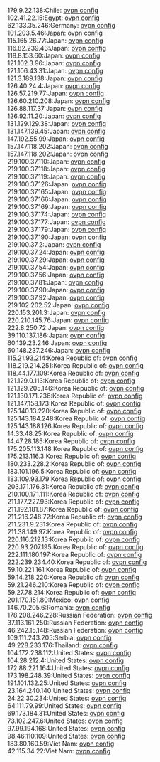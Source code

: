 179.9.22.138:Chile: [ovpn config](vpn/179_9_22_138.ovpn)  
102.41.22.15:Egypt: [ovpn config](vpn/102_41_22_15.ovpn)  
62.133.35.246:Germany: [ovpn config](vpn/62_133_35_246.ovpn)  
101.203.5.46:Japan: [ovpn config](vpn/101_203_5_46.ovpn)  
115.165.26.77:Japan: [ovpn config](vpn/115_165_26_77.ovpn)  
116.82.239.43:Japan: [ovpn config](vpn/116_82_239_43.ovpn)  
118.8.153.60:Japan: [ovpn config](vpn/118_8_153_60.ovpn)  
121.102.3.96:Japan: [ovpn config](vpn/121_102_3_96.ovpn)  
121.106.43.31:Japan: [ovpn config](vpn/121_106_43_31.ovpn)  
121.3.189.138:Japan: [ovpn config](vpn/121_3_189_138.ovpn)  
126.40.24.4:Japan: [ovpn config](vpn/126_40_24_4.ovpn)  
126.57.219.77:Japan: [ovpn config](vpn/126_57_219_77.ovpn)  
126.60.210.208:Japan: [ovpn config](vpn/126_60_210_208.ovpn)  
126.88.117.37:Japan: [ovpn config](vpn/126_88_117_37.ovpn)  
126.92.11.20:Japan: [ovpn config](vpn/126_92_11_20.ovpn)  
131.129.129.38:Japan: [ovpn config](vpn/131_129_129_38.ovpn)  
131.147.139.45:Japan: [ovpn config](vpn/131_147_139_45.ovpn)  
147.192.55.99:Japan: [ovpn config](vpn/147_192_55_99.ovpn)  
157.147.118.202:Japan: [ovpn config](vpn/157_147_118_202.ovpn)  
157.147.118.202:Japan: [ovpn config](vpn/157_147_118_202.ovpn)  
219.100.37.110:Japan: [ovpn config](vpn/219_100_37_110.ovpn)  
219.100.37.118:Japan: [ovpn config](vpn/219_100_37_118.ovpn)  
219.100.37.119:Japan: [ovpn config](vpn/219_100_37_119.ovpn)  
219.100.37.126:Japan: [ovpn config](vpn/219_100_37_126.ovpn)  
219.100.37.165:Japan: [ovpn config](vpn/219_100_37_165.ovpn)  
219.100.37.166:Japan: [ovpn config](vpn/219_100_37_166.ovpn)  
219.100.37.169:Japan: [ovpn config](vpn/219_100_37_169.ovpn)  
219.100.37.174:Japan: [ovpn config](vpn/219_100_37_174.ovpn)  
219.100.37.177:Japan: [ovpn config](vpn/219_100_37_177.ovpn)  
219.100.37.179:Japan: [ovpn config](vpn/219_100_37_179.ovpn)  
219.100.37.190:Japan: [ovpn config](vpn/219_100_37_190.ovpn)  
219.100.37.2:Japan: [ovpn config](vpn/219_100_37_2.ovpn)  
219.100.37.24:Japan: [ovpn config](vpn/219_100_37_24.ovpn)  
219.100.37.29:Japan: [ovpn config](vpn/219_100_37_29.ovpn)  
219.100.37.54:Japan: [ovpn config](vpn/219_100_37_54.ovpn)  
219.100.37.56:Japan: [ovpn config](vpn/219_100_37_56.ovpn)  
219.100.37.81:Japan: [ovpn config](vpn/219_100_37_81.ovpn)  
219.100.37.90:Japan: [ovpn config](vpn/219_100_37_90.ovpn)  
219.100.37.92:Japan: [ovpn config](vpn/219_100_37_92.ovpn)  
219.102.202.52:Japan: [ovpn config](vpn/219_102_202_52.ovpn)  
220.153.201.3:Japan: [ovpn config](vpn/220_153_201_3.ovpn)  
220.210.145.76:Japan: [ovpn config](vpn/220_210_145_76.ovpn)  
222.8.250.72:Japan: [ovpn config](vpn/222_8_250_72.ovpn)  
39.110.137.186:Japan: [ovpn config](vpn/39_110_137_186.ovpn)  
60.139.23.246:Japan: [ovpn config](vpn/60_139_23_246.ovpn)  
60.148.237.246:Japan: [ovpn config](vpn/60_148_237_246.ovpn)  
115.21.93.214:Korea Republic of: [ovpn config](vpn/115_21_93_214.ovpn)  
118.219.214.251:Korea Republic of: [ovpn config](vpn/118_219_214_251.ovpn)  
118.44.177.109:Korea Republic of: [ovpn config](vpn/118_44_177_109.ovpn)  
121.129.0.113:Korea Republic of: [ovpn config](vpn/121_129_0_113.ovpn)  
121.129.205.146:Korea Republic of: [ovpn config](vpn/121_129_205_146.ovpn)  
121.130.171.236:Korea Republic of: [ovpn config](vpn/121_130_171_236.ovpn)  
121.147.158.173:Korea Republic of: [ovpn config](vpn/121_147_158_173.ovpn)  
125.140.13.220:Korea Republic of: [ovpn config](vpn/125_140_13_220.ovpn)  
125.143.184.248:Korea Republic of: [ovpn config](vpn/125_143_184_248.ovpn)  
125.143.188.126:Korea Republic of: [ovpn config](vpn/125_143_188_126.ovpn)  
14.33.48.25:Korea Republic of: [ovpn config](vpn/14_33_48_25.ovpn)  
14.47.28.185:Korea Republic of: [ovpn config](vpn/14_47_28_185.ovpn)  
175.205.113.148:Korea Republic of: [ovpn config](vpn/175_205_113_148.ovpn)  
175.213.116.3:Korea Republic of: [ovpn config](vpn/175_213_116_3.ovpn)  
180.233.228.2:Korea Republic of: [ovpn config](vpn/180_233_228_2.ovpn)  
183.101.196.5:Korea Republic of: [ovpn config](vpn/183_101_196_5.ovpn)  
183.109.93.179:Korea Republic of: [ovpn config](vpn/183_109_93_179.ovpn)  
203.171.176.31:Korea Republic of: [ovpn config](vpn/203_171_176_31.ovpn)  
210.100.171.111:Korea Republic of: [ovpn config](vpn/210_100_171_111.ovpn)  
211.177.227.93:Korea Republic of: [ovpn config](vpn/211_177_227_93.ovpn)  
211.192.181.87:Korea Republic of: [ovpn config](vpn/211_192_181_87.ovpn)  
211.216.248.72:Korea Republic of: [ovpn config](vpn/211_216_248_72.ovpn)  
211.231.9.231:Korea Republic of: [ovpn config](vpn/211_231_9_231.ovpn)  
211.38.149.97:Korea Republic of: [ovpn config](vpn/211_38_149_97.ovpn)  
220.116.212.13:Korea Republic of: [ovpn config](vpn/220_116_212_13.ovpn)  
220.93.207.195:Korea Republic of: [ovpn config](vpn/220_93_207_195.ovpn)  
222.111.180.197:Korea Republic of: [ovpn config](vpn/222_111_180_197.ovpn)  
222.239.234.40:Korea Republic of: [ovpn config](vpn/222_239_234_40.ovpn)  
59.10.221.161:Korea Republic of: [ovpn config](vpn/59_10_221_161.ovpn)  
59.14.218.220:Korea Republic of: [ovpn config](vpn/59_14_218_220.ovpn)  
59.21.246.210:Korea Republic of: [ovpn config](vpn/59_21_246_210.ovpn)  
59.27.78.214:Korea Republic of: [ovpn config](vpn/59_27_78_214.ovpn)  
201.170.151.80:Mexico: [ovpn config](vpn/201_170_151_80.ovpn)  
146.70.205.6:Romania: [ovpn config](vpn/146_70_205_6.ovpn)  
178.208.246.228:Russian Federation: [ovpn config](vpn/178_208_246_228.ovpn)  
37.113.161.250:Russian Federation: [ovpn config](vpn/37_113_161_250.ovpn)  
46.242.15.148:Russian Federation: [ovpn config](vpn/46_242_15_148.ovpn)  
109.111.243.205:Serbia: [ovpn config](vpn/109_111_243_205.ovpn)  
49.228.233.176:Thailand: [ovpn config](vpn/49_228_233_176.ovpn)  
104.172.238.112:United States: [ovpn config](vpn/104_172_238_112.ovpn)  
104.28.212.4:United States: [ovpn config](vpn/104_28_212_4.ovpn)  
172.88.221.164:United States: [ovpn config](vpn/172_88_221_164.ovpn)  
173.198.248.39:United States: [ovpn config](vpn/173_198_248_39.ovpn)  
191.101.132.25:United States: [ovpn config](vpn/191_101_132_25.ovpn)  
23.164.240.140:United States: [ovpn config](vpn/23_164_240_140.ovpn)  
24.22.30.234:United States: [ovpn config](vpn/24_22_30_234.ovpn)  
64.111.79.99:United States: [ovpn config](vpn/64_111_79_99.ovpn)  
69.173.184.31:United States: [ovpn config](vpn/69_173_184_31.ovpn)  
73.102.247.6:United States: [ovpn config](vpn/73_102_247_6.ovpn)  
97.99.194.168:United States: [ovpn config](vpn/97_99_194_168.ovpn)  
98.46.110.109:United States: [ovpn config](vpn/98_46_110_109.ovpn)  
183.80.160.59:Viet Nam: [ovpn config](vpn/183_80_160_59.ovpn)  
42.115.34.22:Viet Nam: [ovpn config](vpn/42_115_34_22.ovpn)  
